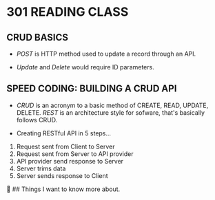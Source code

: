 # **301 READING CLASS**

## **CRUD BASICS**

* *POST* is HTTP method used to update a record through an API.

* *Update* and *Delete* would require ID parameters.

## **SPEED CODING: BUILDING A CRUD API**

* *CRUD* is an acronym to a basic method of CREATE, READ, UPDATE, DELETE. *REST* is an architecture style for sofware, that's basically follows CRUD.

* Creating RESTful API in 5 steps...

1. Request sent from Client to Server
2. Request sent from Server to API provider
3. API provider send response to Server
4. Server trims data
5. Server sends response to Client

:thinking: ## Things I want to know more about.